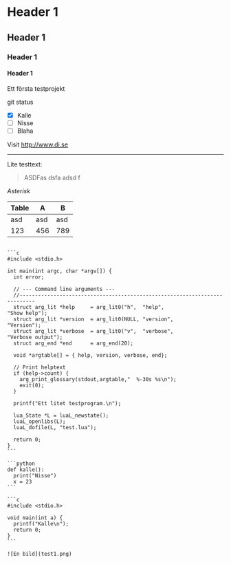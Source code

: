 # Header 1
## Header 1
### Header 1
#### Header 1

Ett första testprojekt

git status
- [x] Kalle
- [ ] Nisse
- [ ] Blaha

Visit http://www.di.se

---
Lite testtext:
> ASDFas dsfa adsd f

*Asterisk*


| Table | A   | B   |
| ------------- |-------------| -----|
| asd   | asd |asd  |
|123    | 456 | 789 |

~~~Genomstruket~~~

```c 
#include <stdio.h>

int main(int argc, char *argv[]) {
  int error;

  // --- Command line arguments ---
  //---------------------------------------------------------------------------
  struct arg_lit *help     = arg_lit0("h",  "help",                  "Show help");
  struct arg_lit *version  = arg_lit0(NULL, "version",               "Version");
  struct arg_lit *verbose  = arg_lit0("v",  "verbose",               "Verbose output");
  struct arg_end *end      = arg_end(20);

  void *argtable[] = { help, version, verbose, end};

  // Print helptext
  if (help->count) {
    arg_print_glossary(stdout,argtable,"  %-30s %s\n");
    exit(0);
  }

  printf("Ett litet testprogram.\n");

  lua_State *L = luaL_newstate();
  luaL_openlibs(L);
  luaL_dofile(L, "test.lua");

  return 0;
}
```

```python
def kalle():
  print("Nisse")
  x = 23
```

```c
#include <stdio.h>

void main(int a) {
  printf("Kalle\n");
  return 0;
}
```

![En bild](test1.png)

